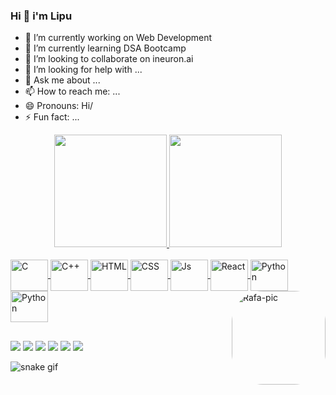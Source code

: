 ### Hi 👋 i'm Lipu

- 🔭 I’m currently working on Web Development
- 🌱 I’m currently learning DSA Bootcamp
- 👯 I’m looking to collaborate on ineuron.ai
- 🤔 I’m looking for help with ...
- 💬 Ask me about ...
- 📫 How to reach me: ...
- 😄 Pronouns: Hi/
- ⚡ Fun fact: ...

<div align="center">
  <a href="https://github.com/Lipu7873">
  <img height="180em" src="https://github-readme-stats.vercel.app/api?username=Lipu7873&show_icons=true&theme=chartreuse-dark&include_all_commits=true&count_private=true"/>
  <img height="180em" src="https://github-readme-stats.vercel.app/api/top-langs/?username=Lipu7873&layout=compact&langs_count=7&theme=chartreuse-dark"/>
</div>

<div style="display: inline_block"><br>
  <img align="center" alt="C" height="50" width="60" src="https://icongr.am/devicon/c-original.svg?size=60&color=2a2a2d">
  <img align="center" alt="C++" height="50" width="60" src="https://icongr.am/devicon/cplusplus-original.svg?size=69&color=2a2a2d">
  <img align="center" alt="HTML" height="50" width="60" src="https://icongr.am/devicon/html5-original.svg?size=69&color=2a2a2d">
  <img align="center" alt="CSS" height="50" width="60" src="https://icongr.am/devicon/css3-original.svg?size=69&color=2a2a2d">
  <img align="center" alt="Js" height="50" width="60" src="https://icongr.am/devicon/javascript-original.svg?size=69&color=2a2a2d">
  <img align="center" alt="React" height="50" width="60" src="https://icongr.am/devicon/react-original.svg?size=69&color=2a2a2d">
  <img align="center" alt="Python" height="50" width="60" src="https://icongr.am/devicon/python-original.svg?size=69&color=2a2a2d">
  <img align="center" alt="Python" height="50" width="60" src="https://icongr.am/devicon/mongodb-original.svg?size=69&color=2a2a2d">
  <img align="right" alt="Rafa-pic" height="150" style="border-radius:50px;" src="https://camo.githubusercontent.com/b86a9047afd5ab67de4d8d1c1ce6293db7900b997bb10cfdeec7046e7f035fe3/68747470733a2f2f6d69726f2e6d656469756d2e636f6d2f6d61782f313336302f312a495247486d69477361313673746564517649615a66772e676966">
  </div>

##
<div>
  <a href="https://www.linkedin.com/in/lipu-swain-58a896249" target="_blank"><img src="https://img.shields.io/badge/-LinkedIn-%230077B5?style=for-the-badge&logo=linkedin&logoColor=white" target="_blank"></a>
  <a href="https://www.youtube.com/channel/UC_-uuuZbY0AAt9CViNzvc-Q" target="_blank"><img src="https://img.shields.io/badge/YouTube-FF0000?style=for-the-badge&logo=youtube&logoColor=white" target="_blank"></a>
  <a href="https://instagram.com/rafaballerini" target="_blank"><img src="https://img.shields.io/badge/-Instagram-%23E4405F?style=for-the-badge&logo=instagram&logoColor=white" target="_blank"></a>
 	<a href="https://www.twitch.tv/rafaballerinii" target="_blank"><img src="https://img.shields.io/badge/Twitch-9146FF?style=for-the-badge&logo=twitch&logoColor=white" target="_blank"></a>
 <a href="https://discord.gg/wagxzStdcR" target="_blank"><img src="https://img.shields.io/badge/Discord-7289DA?style=for-the-badge&logo=discord&logoColor=white" target="_blank"></a> 
  <a href = "swainlipun1@gmail.com"><img src="https://img.shields.io/badge/-Gmail-%23333?style=for-the-badge&logo=gmail&logoColor=white" target="_blank"></a>
   
</div>

![snake gif](https://github.com/Lipu7873/Lipu7873/blob/output/github-contribution-grid-snake.gif)




